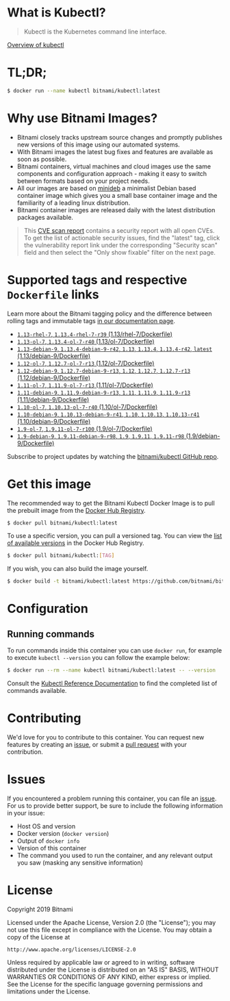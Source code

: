 
# What is Kubectl?

> Kubectl is the Kubernetes command line interface.

[Overview of kubectl](https://kubernetes.io/docs/reference/kubectl/overview/)

# TL;DR;

```bash
$ docker run --name kubectl bitnami/kubectl:latest
```

# Why use Bitnami Images?

* Bitnami closely tracks upstream source changes and promptly publishes new versions of this image using our automated systems.
* With Bitnami images the latest bug fixes and features are available as soon as possible.
* Bitnami containers, virtual machines and cloud images use the same components and configuration approach - making it easy to switch between formats based on your project needs.
* All our images are based on [minideb](https://github.com/bitnami/minideb) a minimalist Debian based container image which gives you a small base container image and the familiarity of a leading linux distribution.
* Bitnami container images are released daily with the latest distribution packages available.


> This [CVE scan report](https://quay.io/repository/bitnami/kubectl?tab=tags) contains a security report with all open CVEs. To get the list of actionable security issues, find the "latest" tag, click the vulnerability report link under the corresponding "Security scan" field and then select the "Only show fixable" filter on the next page.

# Supported tags and respective `Dockerfile` links

Learn more about the Bitnami tagging policy and the difference between rolling tags and immutable tags [in our documentation page](https://docs.bitnami.com/containers/how-to/understand-rolling-tags-containers/).


* [`1.13-rhel-7`, `1.13.4-rhel-7-r39` (1.13/rhel-7/Dockerfile)](https://github.com/bitnami/bitnami-docker-kubectl/blob/1.13.4-rhel-7-r39/1.13/rhel-7/Dockerfile)
* [`1.13-ol-7`, `1.13.4-ol-7-r40` (1.13/ol-7/Dockerfile)](https://github.com/bitnami/bitnami-docker-kubectl/blob/1.13.4-ol-7-r40/1.13/ol-7/Dockerfile)
* [`1.13-debian-9`, `1.13.4-debian-9-r42`, `1.13`, `1.13.4`, `1.13.4-r42`, `latest` (1.13/debian-9/Dockerfile)](https://github.com/bitnami/bitnami-docker-kubectl/blob/1.13.4-debian-9-r42/1.13/debian-9/Dockerfile)
* [`1.12-ol-7`, `1.12.7-ol-7-r13` (1.12/ol-7/Dockerfile)](https://github.com/bitnami/bitnami-docker-kubectl/blob/1.12.7-ol-7-r13/1.12/ol-7/Dockerfile)
* [`1.12-debian-9`, `1.12.7-debian-9-r13`, `1.12`, `1.12.7`, `1.12.7-r13` (1.12/debian-9/Dockerfile)](https://github.com/bitnami/bitnami-docker-kubectl/blob/1.12.7-debian-9-r13/1.12/debian-9/Dockerfile)
* [`1.11-ol-7`, `1.11.9-ol-7-r13` (1.11/ol-7/Dockerfile)](https://github.com/bitnami/bitnami-docker-kubectl/blob/1.11.9-ol-7-r13/1.11/ol-7/Dockerfile)
* [`1.11-debian-9`, `1.11.9-debian-9-r13`, `1.11`, `1.11.9`, `1.11.9-r13` (1.11/debian-9/Dockerfile)](https://github.com/bitnami/bitnami-docker-kubectl/blob/1.11.9-debian-9-r13/1.11/debian-9/Dockerfile)
* [`1.10-ol-7`, `1.10.13-ol-7-r40` (1.10/ol-7/Dockerfile)](https://github.com/bitnami/bitnami-docker-kubectl/blob/1.10.13-ol-7-r40/1.10/ol-7/Dockerfile)
* [`1.10-debian-9`, `1.10.13-debian-9-r41`, `1.10`, `1.10.13`, `1.10.13-r41` (1.10/debian-9/Dockerfile)](https://github.com/bitnami/bitnami-docker-kubectl/blob/1.10.13-debian-9-r41/1.10/debian-9/Dockerfile)
* [`1.9-ol-7`, `1.9.11-ol-7-r100` (1.9/ol-7/Dockerfile)](https://github.com/bitnami/bitnami-docker-kubectl/blob/1.9.11-ol-7-r100/1.9/ol-7/Dockerfile)
* [`1.9-debian-9`, `1.9.11-debian-9-r98`, `1.9`, `1.9.11`, `1.9.11-r98` (1.9/debian-9/Dockerfile)](https://github.com/bitnami/bitnami-docker-kubectl/blob/1.9.11-debian-9-r98/1.9/debian-9/Dockerfile)

Subscribe to project updates by watching the [bitnami/kubectl GitHub repo](https://github.com/bitnami/bitnami-docker-kubectl).

# Get this image

The recommended way to get the Bitnami Kubectl Docker Image is to pull the prebuilt image from the [Docker Hub Registry](https://hub.docker.com/r/bitnami/kubectl).

```bash
$ docker pull bitnami/kubectl:latest
```

To use a specific version, you can pull a versioned tag. You can view the [list of available versions](https://hub.docker.com/r/bitnami/kubectl/tags/) in the Docker Hub Registry.

```bash
$ docker pull bitnami/kubectl:[TAG]
```

If you wish, you can also build the image yourself.

```bash
$ docker build -t bitnami/kubectl:latest https://github.com/bitnami/bitnami-docker-kubectl.git
```

# Configuration

## Running commands

To run commands inside this container you can use `docker run`, for example to execute `kubectl --version` you can follow the example below:

```bash
$ docker run --rm --name kubectl bitnami/kubectl:latest -- --version
```

Consult the [Kubectl Reference Documentation](https://kubernetes.io/docs/reference/generated/kubectl/kubectl-commands) to find the completed list of commands available.

# Contributing

We'd love for you to contribute to this container. You can request new features by creating an [issue](https://github.com/bitnami/bitnami-docker-kubectl/issues), or submit a [pull request](https://github.com/bitnami/bitnami-docker-kubectl/pulls) with your contribution.

# Issues

If you encountered a problem running this container, you can file an [issue](https://github.com/bitnami/bitnami-docker-kubectl/issues). For us to provide better support, be sure to include the following information in your issue:

- Host OS and version
- Docker version (`docker version`)
- Output of `docker info`
- Version of this container
- The command you used to run the container, and any relevant output you saw (masking any sensitive information)

# License

Copyright 2019 Bitnami

Licensed under the Apache License, Version 2.0 (the "License");
you may not use this file except in compliance with the License.
You may obtain a copy of the License at

    http://www.apache.org/licenses/LICENSE-2.0

Unless required by applicable law or agreed to in writing, software
distributed under the License is distributed on an "AS IS" BASIS,
WITHOUT WARRANTIES OR CONDITIONS OF ANY KIND, either express or implied.
See the License for the specific language governing permissions and
limitations under the License.
